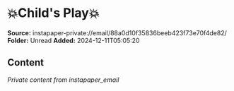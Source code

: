 # 💥Child's Play💥

**Source:** instapaper-private://email/88a0d10f35836beeb423f73e70f4de82/
**Folder:** Unread
**Added:** 2024-12-11T05:05:20




## Content
*Private content from instapaper_email*
